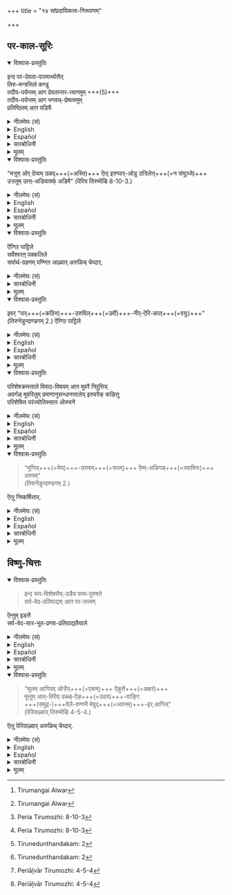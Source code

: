 +++
title = "१४ सांप्रदायिकत्व-निरूपणम्"

+++
## पर-काल-सूरिः
<details open><summary>विश्वास-प्रस्तुतिः</summary>

इन्द पर-देवता-पारमार्थ्यत्तैत्  
तिरु-मन्त्रत्तिले कण्डु  
तदीय-पर्यन्तम् आग देवतान्तर-त्यागमुम् +++(5)+++  
तदीय-पर्यन्तम् आग भगवच्-छेषत्वमुम्  
प्रतिष्ठितम् आऩ पडियै
</details>

<details><summary>नीलमेघः (सं)</summary>

इदं परदेवतापारमार्थ्यं  
श्रीमन्त्रे साक्षात्कृत्य  
तदीय-पर्यन्ततया देवतान्तर-त्यागस्य  
तदीय-पर्यन्ततया भगवच्-छेषत्वस्य च प्रतिष्ठितत्व-प्रकारम्, 
</details>

<details><summary>English</summary>

(The Alwar[^f243] who learnt all spiritual truths directly from the Lord of all)  
discerned the truth about the Supreme Deity in Tirumantra,  
gave up all devotion to other deities  
+++(which extends to their devotees)+++  
and became well established in exclusive devotion to Bhagavān,  
which extends to His devotees  
and also in rendering exclusive service to the Lord and His devotees.  
</details>

<details><summary>Español</summary>

(The Alwar[^f243] who learnt all spiritual truths directly from the Lord of all)  
discerned the truth about the Supreme Deity in Tirumantra,  
gave up all devotion to other deities  
+++(which extends to their devotees)+++  
and became well established in exclusive devotion to Bhagavān,  
which extends to His devotees  
and also in rendering exclusive service to the Lord and His devotees.  
</details>

<details><summary>सारबोधिनी</summary>

इप्पडि देवतापारमार्थ्यनिश्चयमिल्लादवनुक्कु अनन्यशरणत्वम् सिद्धियादॆऩ्ऱु सॊल्लि इन्द देवतापारमार्थ्यत्तैत् तिरुमन्त्रत्तिले यऱिन्दवनुक्कु सिद्धिक्कुम् प्रयोजनङ् गळैत् तिरुमङ्गैयाऴ्वार् तऩ् पासुरत्ताले अरुळिच्चॆय्दारॆऩ्गिऱार् इन्द परदेवतापारमार्थ्यत्तै इत्यादिना । तिरुमन्त्रत्तिले कण्डु इति । तिरुमन्त्रत्तिल् कण्डे "मऱ्ऱुमो" रॆऩ्गिऱ पासुरत्तैयरुळिसॆय्दारॆन्बदु अन्दप्पासुरत् तिऩ् उत्तरार्धत्तिल् "निऩ् तिरुवॆट्टॆऴुत्तुम् कऱ्ऱु नाऩ्" ऎन्बदाले सुव्यक्त मागिऱदु.  
तदीयपर्यन्तमाग देवतान्तरत्यागम् प्रतिष्ठितम् आगैयावदु  
सैवर्गळ् सॊल्लुम् रुद्रोत्कर्षवादत्तालुम्,  
पाशुपतादिगळिल् सिद्धिप्पदागच् चॊऩ्ऩ क्षुद्रफलङ्गळिले आसैयालुम्  
कलङ्गामल् यावदायुषम् निलै निऱ्‌कै.+++(5)+++  
तदीयपर्यन्तमाग भगवच्छेषत्वम् प्रतिष्ठितमागैयावदु स्वतन्त्रात्मज्ञानत्तालुम्, अन्यशेषत्वज्ञानत्तालुम् कलक्कमऱ्ऱु "उऩ्ऩडि यार्क्काट्पडुत्ताय्" ऎऩ्ऱु प्रार्थिक्कुम्बडियाय् निऱ्‌कै. 
</details>

<details><summary>मूलम्</summary>

इन्द परदेवतापारमार्थ्यत्तैत् तिरुमन्त्रत्तिले कण्डु तदीयपर्यन्तमाग देवतान्तरत्यागमुम् तदीयपर्यन्तमाग भगवच्छेषत्वमुम् प्रतिष्ठितमाऩ पडियै
</details>

<details open><summary>विश्वास-प्रस्तुतिः</summary>

"मऱ्ऱुम् ओर् दॆय्वम् उळद्+++(=अस्ति)+++ ऎऩ्ऱ् इरुप्पार्-ओडु उऱ्ऱिलेऩ्+++(=न संयुञ्जे)+++  
उऱ्ऱतुम् उऩ्ऩ्-अडियार्क्क् अडिमै" (पॆरिय तिरुमॊऴि 8-10-3.)  
</details>

<details><summary>नीलमेघः (सं)</summary>

> “78 अन्यत् किमपि दैवम् अस्तीत्य् आतिष्ठमानैः सह न संसृज्येय,  
> अङ्गीकृतं च त्वद्-दास-दास्यम्” 
</details>

<details><summary>English</summary>

He gives expression to this in the following verse. 

> "I cannot [^f244] live in agreement with those who hold  
> that there is any other deity (than the Lord);  
> I have also obtained the privilege of rendering service to Thy devotees." 
</details>

<details><summary>Español</summary>

He gives expression to this in the following verse. 

> "I cannot [^f244] live in agreement with those who hold  
> that there is any other deity (than the Lord);  
> I have also obtained the privilege of rendering service to Thy devotees." 
</details>

<details><summary>सारबोधिनी</summary>

मऱ्ऱुमोर् तॆय्व मुळदॆऩ्ऱिरुप्पारोडुऱ्ऱिलेनुऱ्ऱदुमुऩ्ऩडियार्क्कडिमैयॆऩ्गिऱ पाट्टिले इति । इदै पूर्वार्धमागवुडैय पाट्टिले यॆऩ्ऱबडि.  
"मऱ्ऱॆल्लाम् पेसिलुम् निऩ् तिरुवॆट्टॆऴुत्तुम् कऱ्ऱुनाऩ् कण्णबुरत्तुऱैयम्माने" ऎन्बदु इदिऩ् उत्तरार्धम्.  
कण्णबुरत्तुऱैयम्माने - तिरुक्कण्णबुरत्तिल् नित्यवासम् पण्णुगिऱ स्वामिये! नाऩ् - उनक्कु दासभूतऩाऩ नाऩ्. निन्दिरु वॆट्टॆऴुत्तुम् - उनक्कु प्रतिपादकमाऩ अष्टाक्षरत्तै, कऱ्ऱु - अभ्यसित्तु, मऱ्ऱॆ ल्लाम् - मऱ्ऱुमुळ्ळ अर्थपञ्चकादिगळैयॆल्लाम्, पेसिलुम् - सॊल्लिऱ्ऱेयागिलुम्, मऱ्ऱुम् - उऩ्ऩैविड वेऱाऩ, ओर् तैवम् - ऒरु तैवमावदु, उळदु - उण्डु, ऎऩ्ऱिरुप्पारोडु - ऎऩ्ऱु ऎण्णिक्कॊण्डिरुप्पारोडु, देवतान्तरभक्तरोडु ऎऩ्ऩबडि. उऱ्ऱिलेऩ् - संबन्धमुडैयेनल्लेऩ्. इदनाल् देवतान्तरसंबन्धमिल्लामै कैमुतिकन्यायसिद्धमिऱे. उऱ्ऱदुम् - नाऩ् प्रधानार्थमाग निश्चयित्तदुम्, उऩ् - उऩ्ऩुडैय, अडियार्क्कु - शेषभूतर्गळाऩ भागवतर्गळुक्के, अडिमै - शेषभूतनायिरुप्पदे. तिरुवष्टाक्षरत्तिल् अनेकार्थङ्गळ् सॊल्लप्पट्टि रुन्दालुमवैगळिल् देवतान्तरभक्तर्गळुडैय संबन्धपरित्यागरूपमाऩ सारतमार्थत्तै यनुष्ठानपर्यन्तमाक्किनेऩ्. भागवतशेषत्वरूपसारतममाऩ वर्थत्तै अभिनिवेशित्तुप्पोन्देऩ् ऎन्बदु इप्पासुरदात्पर्यम्.
</details>

<details><summary>मूलम्</summary>

"मऱ्ऱुमोर् तॆय्वमुळदॆऩ्ऱिरुप्पारोडु उऱ्ऱिलेऩ् उऱ्ऱदुमुऩ्ऩडियार्क्कडिमै" (पॆरिय तिरुमॊऴि 8-10-3.)  
</details>

<details open><summary>विश्वास-प्रस्तुतिः</summary>

ऎऩ्गिऱ पाट्टिले  
सर्वेश्वरऩ् पक्कलिले  
सर्वार्थ-ग्रहणम् पण्णिऩ आऴ्वार् अरुळिच् चॆय्दार्.  
</details>

<details><summary>नीलमेघः (सं)</summary>

इति गाथायां सर्वेश्वरसन्निधौ सर्वार्थग्राही दिव्यसूरिरनुजग्राह । 
</details>

<details><summary>सारबोधिनी</summary>

सर्वेश्वरनित्यादि । सर्वार्थग्रहणम् पण्णिऩ - सकल-रहस्यार्थङ्गळैयुम् साक्षात्ताग ग्रहित्त, इदनाल् इव्वाऴ्वारुक्कु आप्ततमत्वम् द्योतितम् आगिऱदु.  
सर्वार्थग्रहणमॆन्बदाल् लौकिकाभरणादिग्रहणम् ध्वनिक्किऱदु.  
</details>

<details><summary>मूलम्</summary>

ऎऩ्गिऱ पाट्टिले सर्वेश्वरऩ् पक्कलिले सर्वार्थग्रहणम् पण्णिऩ आऴ्वाररुळिच्चॆय्दार्.  
</details>

<details open><summary>विश्वास-प्रस्तुतिः</summary>

इवर् "पार्+++(=कठिन)+++-उरुविल्+++(=उर्वी)+++-नीर्-ऎरि-कात्+++(=वयुः)+++" (तिरुनॆडुन्दाण्डगम् 2.) ऎऩ्गिऱ पाट्टिले
</details>

<details><summary>नीलमेघः (सं)</summary>

अयं "78 पारुरुविल् नीरॆरिगाल्" (कठिनोर्वी जलमग्निर्वायुः) इति गाथायां
</details>

<details><summary>English</summary>

In the verse beginning with "The earth, water, fire, air, ether--having created these," 
</details>

<details><summary>Español</summary>

In the verse beginning with "The earth, water, fire, air, ether--having created these," 
</details>

<details><summary>सारबोधिनी</summary>

इप्पडि परमैकान्तियागप्पोन्द इव्वाऴ्वार् "तिरुनॆडुन्दाण्डग" मॆऩ्गिऱ प्रबन्धत्तिल् परतत्वत्तै निर्णयित्तारॆऩ्गिऱार् इवर् पारुरुविल् नीरॆरिगालित्यादिना ।  
 "पारुरुविल् नीरॆरिगाल् विसुम्बुमागिप् पल् वेऱुसमयमुमाय्प् परन्दुनिऩ्ऱ  
 एरुरुविल् मूवरुमे यॆऩ निऩ्ऱ विमैयवर् तऩ् दिरुवुरु वेऱॆण्णुम्बोदु  
 ओरुरुवम् पॊऩ्ऩुरुवमॊऩ्ऱु सॆन्दी ऒऩ्ऱुमागडलुरुवमॊत्तु निऩ्ऱ  
 मूवुरुवुम् कण्डबोदॊऩ्ऱांसोदि मुगिलुरुवमॆम्मडिगळुरुवन्दाने"  
ऎन्बदु पाट्टु. उरुविल् - अण्डकारणङ्गळाऩ पदार्थङ्गळिल्, पार् - पूमि, नीर् - जलम्, ऎरि - तेजस्सु, काल् - कात्तु, विसुम्बुम् - आगाशमुम्, आगि - ताऩ् उपादा-नभूतनाय् पञ्चभूतङ्गळैयुम् सृष्टित्तु, इत्ताल् समष्टिसृष्टि सॊल्लप्पट्टदु. पल् - समष्टिपोले संख्यातमऩ्ऱिक्के असंख्यातमाऩ, वेऱु - वेऱुबाट्टैयुडैय, अदावदु प्रत्येकम् भिन्नमाऩ, समयमुमाय् - समयम् - व्यवस्थै देवतैकळाराध्यराय् मनुष्यराराधकराय्, देवतैकळुक्कु अमृतम् भोज्यमाय्, मनुष्यनुक्कु अऩ्ऩम् भोज्यमाय्, एता-दृशव्यवस्थाविशिष्टमायिरुक्किऱ व्यष्टिसृष्टियैप् पण्णिनवनाय् ऎऩ्ऱबडि. परन्दु निऩ्ऱ - आत्मतया व्यापित्तु निऩ्ऱ, इदऱ्‌कु आंसोदि ऎन्बदोडन्वयम्. एरु रुविल् - एऱ्ऱदाऩ उरुविल्, अऴगियदाऩ उरुवत्तिलॆऩ्ऱबडि. भगवच्छरीरत्वेनोद्देश्यमाऩ जगतीति यावत् । मुमुक्षुक्कळुक्कु त्याज्यमाऩ जगत्ते ‘‘जगत्सर्वं शरीरं ते’’ ऎऩ्गिऱबडिये भगवच्छरीरत्वाकारत्ताले उद्देश्यमायिरुक्कुमिऱे. मूवरुमेयॆऩ निऩ्ऱ - मूऩ्ऱुबेर्गळे प्रधानर्गळॆऩ्ऱुम्बडि निऩ्ऱ, आराध्यराऩ देवतैकळिल् इन्द्रादिदेवतैकळैक्कऴित्तु परिशेषक्रमत्ताले सृष्टिस्थितिसंहारकर्तृत्वत्ताले मूवरे प्रधानरॆऩ्ऱु वादिगळ् सॊल्लुम्बडि निऩ्ऱवर्गळाऩ ऎऩ्ऱबडि. इमैयवर्दम् - अनिमिषत्वेन तुल्यर्गळाऩ ब्रह्मविष्णुरुद्रर्गळुडैय. तिरुवुरु - श्लाघ्यङ्गळाऩ स्वभावङ्गळै, इङ्गु तमक्कु उद्देश्यमिल्लाद ब्रह्मरुद्रस्वभावङ्गळैयुम् सेर्त्तु तिरुवुरु ऎऩ्ऱु श्लाघित्तुच् चॊऩ्ऩदु, अवर्गळैप्पोले अवर्गळुडैय शरीरमुम् ईश्वरशरीरमागैयाले. वेऱु - तनित्तनिये, ऎण्णुम्बोदु - अनुसन्धिक्कुम् पोदु, शरीरात्मभावम् सॊल्लुगिऱ प्रमाणङ्गळैप् पारादे इवर्गळैत् तनित् तनिये स्वतन्त्रमाग अनुसन्धिक्कुम्बोदॆऩ्ऱबडि. ओरुरुवम् - ऒरु स्वभावम्, पॊऩ्ऩुरुवम् - पॊऩ्ऩिऩ् स्वभावम्, सुवर्णत्तिऩ् स्वभावम् सर्वाभरणङ्गळैयुम् पण्ण योग्यमायिरुक्कुमाप्पोले ब्रह्माविनुडैय स्वभावम् सर्वसृष्टियोग्यमायिरुक्कु मॆऩ्ऱबडि. ऒऩ्ऱु सॆन्दी - सिवनुडैय स्वभावम् सिवन्दवग्निपोले सर्वसंहारयोग्यमायिरुक्कुम्. ऒऩ्ऱु - विष्णुविनुडैय स्वभावम्, मागडलुरुवम् - पॆरिय समुद्रस्वभावमायिरुक्कुम्. समुद्रस्वभावम्बोले विष्णुविनुडैय स्वभावम् कण्डार्क्कु श्रमहरमायुम्, सर्वपदार्थङ्गळैयुम् तऩ्ऩुळ्ळे इट्टुवैत्तु रक्षिप्पदायुमिरुक्कुम्. ऒत्तु निऩ्ऱ - सेर्न्दु निऩ्ऱ, अवरवर् व्यपारङ्गळोडु सेर्न्दु निऩ्ऱ ऎऩ्ऱबडि. मूवुरुवुम् - मूऩ्ऱु स्वभावङ्गळैयुम्, कण्डबोदु - शरीरात्मभावादिपरङ्गळाऩ प्रमाणङ्गळैक् कूट्टिक्कॊण्डु प्रमाणङ्गळॆल्लात्तालुम् अनुसन्धिक्कुम्बोदु ऎऩ्ऱबडि. आंसोदि ऒऩ्ऱु - समीचीनमाऩ ज्योतिस् ऒऩ्ऱे. सर्वजनकमायुम्, सर्वात्मभूतमायुम्, सर्वशेषियुमाऩ ज्योतिस् ऒऩ्ऱे मऱ्ऱिरण्डुमऩ्ऱॆऩ्ऱबडि. मुगिलुरुवम् ताने - श्रमहरमाऩ मेघश्यामळमाऩ उरुवमे, ऎम्मडिगळ् - ऎन्स्वामियिनुडैय, उरुवम् - दिव्यरूपमॆन्बदु पासुरार्थम्. 
</details>

<details><summary>मूलम्</summary>

इवर् "पारुरुविल् नीरॆरिगाल्" (तिरुनॆडुन्दाण्डगम् 2.) ऎऩ्गिऱ पाट्टिले
</details>

<details open><summary>विश्वास-प्रस्तुतिः</summary>

परिशेषक्रमत्ताले विवाद-विषयम् आऩ मूवरै निऱुत्तिय्  
अवर्गळ् मूवरिलुम् प्रमाणानुसन्धानत्तालेय् इरुवरैक् कऴित्तु  
परिशेषित्त परंज्योतिस्साऩ ऒरुवनै
</details>

<details><summary>नीलमेघः (सं)</summary>

परिशेषक्रमेण विवादविषयान् त्रीन् स्थापयित्वा  
तेषु त्रिषु प्रमाणानुसन्धानेन द्वौ निरस्य  
परिशेषितं परज्योतीरूपमेकं 
</details>

<details><summary>English</summary>

the Alwar places (before himself) the three gods concerned in this controversy and,  
after a consideration of pramāṇas,  
ignores two of them  
and decides on the remaining deity who is Supreme Light[^f245] 
</details>

<details><summary>Español</summary>

the Alwar places (before himself) the three gods concerned in this controversy and,  
after a consideration of pramāṇas,  
ignores two of them  
and decides on the remaining deity who is Supreme Light[^f245] 
</details>

<details><summary>सारबोधिनी</summary>

इदिऩ् तात्पर्यत्तैयरुळिच् चॆय्गिऱार् परिशेषक्रमत्ताले विवादविषयमाऩ मूवरै निऱुत्ति इति । ‘‘त्रीणि शता त्रीषहस्राण्यग्निं त्रिꣳशच्च देवा नव चासपर्यऩ्’’ (अस्यायमर्थः । अग्निं परि – अग्नेःपरितः, त्रिꣳशच्च नव च त्रीणि शता त्रीसहस्राणि देवाः आसन् - आराध्यत्वेनावर्तन्त ।) ऎऩ्ऱु सॊल्लप्पट्ट (3339) मूवायिरत्तु मुऩ्ऩूऱ्ऱिमुप्पत्तॊन्बदु देवतैकळैयुम् आश्रयणीयर्गळागच् चॊल्लि, अदिल् जगत्कारणवस्तुवे प्रधानमाग आश्रयणीयमाग 'कारणन्तु ध्येयः' ऎऩ्ऱु वेदान्तम् सॊल्लुगैयाल् सृष्टिस्थितिसंहारकारणमाऩ विवादविषयराऩ मूवराऩ ब्रह्मविष्णुरुद्रर्गळैये परिशिष्टर्गळागत् तिरुत्तियॆऩ्ऱबडि. इदु "ओरुरुविल् मूवरुमे यॆऩ निऩ्ऱ" ऎन्बदिऩ् तात्पर्यार्थम्. अवर्गळ् मूवरिलुम् - अन्द मूऩ्ऱुबेर्गळुडैय मध्यत्तिलुम्, प्रमाणानुसन्धानत्ताले - ‘‘नारायणाद्ब्रह्माजायते’’ ‘‘नारायणाद्रुदो जायते’’ ‘‘स ब्रह्मा स शिवः’’ इत्यादियाऩ नारायणनुक्के ब्रह्मरुद्रादि कारणत्वम् सॊल्लुगिऱ प्रमाणत्तिनुडैयवुम्, शरीरात्मभावत्ताले नारायणनोडु सामानाधिकरण्यम् सॊल्लुगिऱ प्रमाणत्तिनुडैयवुमनुसन्धानत्ताले, इदु "मूवुरुवुम् कण्डबोदॊऩ्ऱाम् सोदि" ऎऩ्गिऱ विडत्तिल् "कण्डबोदु" ऎऩ्गिऱवंसत्तिऩ् तात्पर्यार्थम्.  
इरुवरैक्कऴित्तु इति । "ऒऩ्ऱांसोदि" ऎन्बदाल् मऱ्ऱिरुवरैक्कऴित्तारॆन्बदु स्वतस्सिद्धमिऱे.  
परिशेषित्त परंज्योतिस्सानवॊरुवनै इति । कार्यमागैयाले कारणमऩ्ऱिक्के इरुवर् कऴिन्दाल् परिशिष्टऩाऩ ‘‘नारायणपरो ज्योतिः’’ ऎऩ्ऱु सॊल्लप्पट्ट परंज्योतिस्सानवॊरुवनै यॆऩ्ऱबडि.  

</details>

<details><summary>मूलम्</summary>

परिशेषक्रमत्ताले विवादविषयमाऩ मूवरै निऱुत्तियवर्गळ् मूवरिलुम् प्रमाणानुसन्धानत्तालेय् इरुवरैक् कऴित्तु  
परिशेषित्त परंज्योतिस्साऩ ऒरुवनै
</details>

<details open><summary>विश्वास-प्रस्तुतिः</summary>

> "मुगिल्+++(=मेघ)+++-उरुवम्+++(=रूपम्)+++ ऎम्म्-अडिगळ्+++(=स्वामिनः)+++ उरुवम्"  
> (तिरुनॆडुन्दाण्डगम् 2.) 

ऎऩ्ऱु निष्कर्षित्तार्.
</details>

<details><summary>नीलमेघः (सं)</summary>

“मेघसदृशरूपमस्मत्वामिनो रूपम्" इति निश्चकर्ष । 
</details>

<details><summary>English</summary>

"as His god having a complexion resembling that of a cloud." 
</details>

<details><summary>Español</summary>

"as His god having a complexion resembling that of a cloud." 
</details>

<details><summary>सारबोधिनी</summary>

मुगिलुरुवमॆम्मडिगळुरुवमॆऩ्ऱु निष्कर्षित्तार् इति । मुगिलुरुवम् - मेघश्यामळमाऩ रूपम्दाने, ऎम्मडिगळुरुवम् - नम् स्वामियिनुडैय उरुवम्. इप्पडि प्रमाणपरामर्शम्बण्णि परिशेषन्यायत्तै सञ्चरिप्पित्तु सर्वस्वामियाग आऴ्वार् निष्कर्षित्त परंज्योतिस्सोडे ब्रह्मरुद्रादिगळुक्कु साम्यैक्यङ्गळ् सर्वात्मना घटियातॆऩ्ऱु तिरुवुळ्ळम्.
</details>

<details><summary>मूलम्</summary>

"मुगिलुरुवमॆम्मडिगळुरुवम्" (तिरुनॆडुन्दाण्डगम् 2.) ऎऩ्ऱु निष्कर्षित्तार्.
</details>

## विष्णु-चित्तः

<details open><summary>विश्वास-प्रस्तुतिः</summary>

> इन्द रूप-विशेषत्तैय्-उडैय परम-पुरुषऩे  
सर्व-वेद-प्रतिपाद्यम् आऩ पर-तत्त्वम्  

ऎऩ्ऩुम् इडत्तै  
सर्व-वेद-सार-भूत-प्रणव-प्रतिपाद्यतैयाले 
</details>

<details><summary>नीलमेघः (सं)</summary>

एतद्-रूप-विशिष्टः परमपुरुष एव  
सर्व-वेद-प्रतिपाद्यं पर-तत्त्वम् 

इत्य् एतम् अर्थं  
सर्व-वेद-सार-भूतप्रणव-प्रतिपाद्यतया 

</details>

<details><summary>English</summary>

Periāḻvār also declares in the following verse  
that the deity who is of this form and complexion is the Supreme Reality (Tattva)  
described in all the Vedas ;  

</details>

<details><summary>Español</summary>

Periāḻvār also declares in the following verse  
that the deity who is of this form and complexion is the Supreme Reality (Tattva)  
described in all the Vedas ;  

</details>

<details><summary>सारबोधिनी</summary>

इन्द नीलमेघश्यामळरूपैयाऩ देवतैये सर्ववेदसारप्रणवप्रतिपाद्यतया सर्ववेदप्रतिपाद्यैयॆऩ्ऱुम् अदुवे आश्रयणीयै ऎऩ्ऱुम् पॆरियाऴ्वार् अरुळिच्चॆय्दारॆऩ्गिऱार् इन्द रूपविशेषत्तैयुडैय परमपुरुषने इत्यादियाल्.  
रूपविशेषम् - श्यामळरूपम्, परतत्त्वमॆऩ्ऩुमिडत्तै - परतत्त्वमॆऩ्गिऱ विषयत्तै, सर्ववेदसारभूतप्रणवप्रतिपाद्यतैयाले इति ।  
सकलवेदसारभूतप्रणवप्रतिपाद्यपरतत्वम् नीलरूपमॆऩ्ऱाल् अन्द नीलरूपभगवाने सर्ववेदप्रतिपाद्यपरतत्त्वमॆऩ्ऱु सिद्धिक्कुमिऱे.  
</details>

<details><summary>मूलम्</summary>

इन्द रूपविशेषत्तैयुडैय परमपुरुषने सर्ववेदप्रतिपाद्यमाऩ परतत्वमॆऩ्ऩुमिडत्तै सर्ववेदसारभूतप्रणवप्रतिपाद्यतैयाले 
</details>

<details open><summary>विश्वास-प्रस्तुतिः</summary>

> "मूलम् आगियव् ऒऱ्ऱैय्+++(=एकम्)+++ ऎऴुत्तै+++(=अक्षरं)+++  
> मूऩ्ऱुम् आत्-तिरैय् उळ्ळ्-ऎऴ+++(=उदय)+++-वाङ्गि  
> +++(समुद्र-)+++वेलै-वण्णनै मेवुद्+++(=ध्यानम्)+++-इर् आगिल्"  
> (पॆरियाऴ्वार् तिरुमॊऴि 4-5-4.) 

ऎऩ्ऱु पॆरियाऴ्वार् अरुळिच् चॆय्दार्.
</details>

<details><summary>नीलमेघः (सं)</summary>

> मूलभूतम् एकाक्षरं त्रि-मात्रोन्मेषगर्भम् उच्चार्य  
> समुद्रवर्णं भावयत चेत्

इति महादिव्यसूरिः ( श्रीविष्णुचित्तसूरिः ) अनुजग्राह ॥ 
</details>

<details><summary>English</summary>

"If you [^f246] meditate on the god who is of the colour of the ocean  
by uttering the origin of all Veda, namely, the syllable aum with three mātras (metrical units) etc. etc."
</details>

<details><summary>Español</summary>

"If you [^f246] meditate on the god who is of the colour of the ocean  
by uttering the origin of all Veda, namely, the syllable aum with three mātras (metrical units) etc. etc."
</details>

<details><summary>सारबोधिनी</summary>

मूलमागियवित्यादि । मूलमागिय - सकलवेदमूलमागिय, ऒऱ्ऱैयॆऴुत्तै - 'गिरामस्म्येकमक्षर'मॆऩ्ऱु सॊल्लप्पट्ट प्रणवत्तै, मूऩ्ऱु मात्तिरैयुळ्ळॆऴ - ‘‘यः पुनरेतं त्रिमात्रेणोमित्येतेनैवाक्षरेण परं पुरुषमभिध्यायीत’’ ऎऩ्ऱु श्रुतियिल् सॊऩ्ऩबडि त्रिमात्रमाग हृदयत्तुक्कुळ्ळे विळङ्गुम्बडियाग, उपांशुवाग यॆऩ्ऱबडि. वाङ्गि - उच्चरित्तुक्कॊण्डु, वेलैवण्णनै - अन्द प्रणवप्रतिपाद्यऩाऩ समुद्रश्यामळऩाऩ भगवानै, मेवुदिरागिल् - आदरवोडु ध्यानम् पण्णुवीर्गळागिल्, इङ्गु सर्ववेदसारमाऩ त्रिमात्रप्रणवत्ताले ध्येयनुम्, प्रतिपाद्यनुम् समुद्रम् पोऩ्ऱवऩ् ऎऩ्ऱदाल् अप्पडि प्रणवप्रतिपाद्यनाय् समुद्रम्बोऩ्ऱवने सर्ववेदप्रतिपाद्यनॆऩ्ऱु स्वरसतः प्रतीतमागुमिऱे.
</details>

<details><summary>मूलम्</summary>

"मूलमागिय वॊऱ्ऱैयॆऴुत्तै मूऩ्ऱुमात्तिरै युळ्ळॆऴवाङ्गि वेलैवण्णनै मेवुदिरागिल्" (पॆरियाऴ्वार् तिरुमॊऴि 4-5-4.) ऎऩ्ऱु पॆरियाऴ्वाररुळिच् चॆय्दार्.
</details>

[^f239]: Tiruvoymozhi: 3-2-1

[^f240]: Tiruvoymozni 5-8-8

[^f241]: Tiruvoymozhi: 10-10-3

[^f242]: Perumal Tirumozhi: 5-1

[^f243]: Tirumangai Alwar

[^f244]: Peria Tirumozhi: 8-10-3

[^f245]: Tirunedunthandakam: 2

[^f246]: Periāḻvār Tirumozhi: 4-5-4
